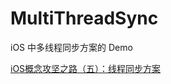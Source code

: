 # MultiThreadSync
iOS 中多线程同步方案的 Demo

[iOS概念攻坚之路（五）：线程同步方案](https://juejin.im/post/5cf72a42e51d454f71439c8c)
